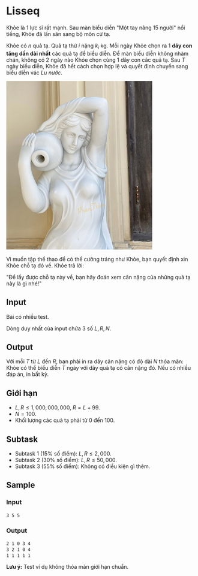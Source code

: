 # Lisseq

Khỏe là 1 lực sĩ rất mạnh. Sau màn biểu diễn "Một tay nâng 15 người" nổi tiếng, Khỏe đã lấn sân sang bộ môn cử tạ.

Khỏe có $n$ quả tạ. Quả tạ thứ $i$ nặng $k_i$ kg. Mỗi ngày Khỏe chọn ra 1 **dãy con tăng dần dài nhất** các quả tạ để biểu diễn. Để màn biểu diễn không nhàm chán, không có 2 ngày nào Khỏe chọn cùng 1 dãy con các quả tạ. Sau $T$ ngày biểu diễn, Khỏe đã hết cách chọn hợp lệ và quyết định chuyển sang biểu diễn vác *Lu nước*.

![](lisseq1.jpeg)

Vì muốn tập thể thao để có thể cường tráng như Khỏe, bạn quyết định xin Khỏe chỗ tạ đó về. Khỏe trả lời:

"Để lấy được chỗ tạ này về, bạn hãy đoán xem cân nặng của những quả tạ này là gì nhé!"

## Input

Bài có nhiều test.

Dòng duy nhất của input chứa 3 số $L, R, N$.

## Output

Với mỗi $T$ từ $L$ đến $R$, bạn phải in ra dãy cân nặng có độ dài $N$ thỏa mãn: Khỏe có thể biểu diễn $T$ ngày với dãy quả tạ có cân nặng đó. Nếu có nhiều đáp án, in bất kỳ.

## Giới hạn
- $L, R \leq 1,000,000,000$, $R=L+99$.
- $N=100$.
- Khối lượng các quả tạ phải từ $0$ đến $100$.

## Subtask
- Subtask 1 (15% số điểm): $L, R \leq 2,000$.
- Subtask 2 (30% số điểm): $L, R \leq 50,000$.
- Subtask 3 (55% số điểm): Không có điều kiện gì thêm.

## Sample

### Input
```
3 5 5
```

### Output
```
2 1 0 3 4 
3 2 1 0 4
1 1 1 1 1
```
**Lưu ý:** Test ví dụ không thỏa mãn giới hạn chuẩn.